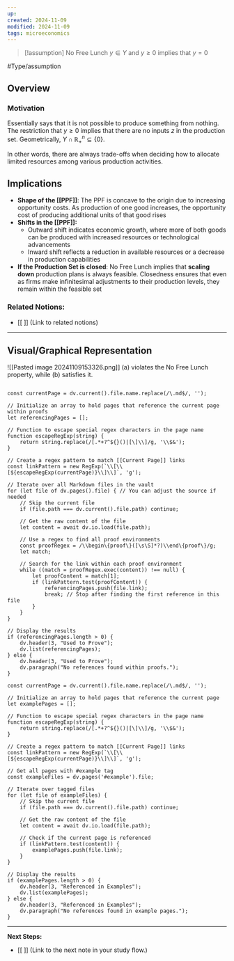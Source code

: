 ```yaml
---
up: 
created: 2024-11-09 
modified: 2024-11-09
tags: microeconomics 
---
```



>[!assumption] No Free Lunch
> $y \in Y$ and $y\geq 0$ implies that $y = 0$



#Type/assumption
## Overview

### Motivation 

Essentially says that it is not possible to produce something from nothing. The restriction that $y\geq 0$ implies that there are no inputs $z$ in the production set. Geometrically, $Y \cap \mathbb{R}^{n}_{+}\subseteq \{ 0 \}$. 

In other words, there are always trade-offs when deciding how to allocate limited resources among various production activities. 

## Implications
- **Shape of the [[PPF]]**: The PPF is concave to the origin due to increasing opportunity costs. As production of one good increases, the opportunity cost of producing additional units of that good rises 
- **Shifts in the [[PPF]]:** 
	- Outward shift indicates economic growth, where more of both goods can be produced with increased resources or technological advancements 
	- Inward shift reflects a reduction in available resources or a decrease in production capabilities 
- **If the Production Set is closed**: No Free Lunch implies that **scaling down** production plans is always feasible. Closedness ensures that even as firms make infinitesimal adjustments to their production levels, they remain within the feasible set 

### Related Notions:
- [[ ]] (Link to related notions)



---

## Visual/Graphical Representation
![[Pasted image 20241109153326.png]]
(a) violates the No Free Lunch property, while (b) satisfies it. 

```dataviewjs

const currentPage = dv.current().file.name.replace(/\.md$/, '');

// Initialize an array to hold pages that reference the current page within proofs
let referencingPages = [];

// Function to escape special regex characters in the page name
function escapeRegExp(string) {
    return string.replace(/[.*+?^${}()|[\]\\]/g, '\\$&');
}

// Create a regex pattern to match [[Current Page]] links
const linkPattern = new RegExp(`\\[\\[${escapeRegExp(currentPage)}\\]\\]`, 'g');

// Iterate over all Markdown files in the vault
for (let file of dv.pages().file) { // You can adjust the source if needed
    // Skip the current file
    if (file.path === dv.current().file.path) continue;

    // Get the raw content of the file
    let content = await dv.io.load(file.path);

    // Use a regex to find all proof environments
    const proofRegex = /\\begin\{proof\}([\s\S]*?)\\end\{proof\}/g;
    let match;

    // Search for the link within each proof environment
    while ((match = proofRegex.exec(content)) !== null) {
        let proofContent = match[1];
        if (linkPattern.test(proofContent)) {
            referencingPages.push(file.link);
            break; // Stop after finding the first reference in this file
        }
    }
}

// Display the results
if (referencingPages.length > 0) {
    dv.header(3, "Used to Prove");
    dv.list(referencingPages);
} else {
    dv.header(3, "Used to Prove");
    dv.paragraph("No references found within proofs.");
}
```

```dataviewjs
const currentPage = dv.current().file.name.replace(/\.md$/, '');

// Initialize an array to hold pages that reference the current page
let examplePages = [];

// Function to escape special regex characters in the page name
function escapeRegExp(string) {
    return string.replace(/[.*+?^${}()|[\]\\]/g, '\\$&');
}

// Create a regex pattern to match [[Current Page]] links
const linkPattern = new RegExp(`\\[\\[${escapeRegExp(currentPage)}\\]\\]`, 'g');

// Get all pages with #example tag
const exampleFiles = dv.pages('#example').file;

// Iterate over tagged files
for (let file of exampleFiles) {
    // Skip the current file
    if (file.path === dv.current().file.path) continue;

    // Get the raw content of the file
    let content = await dv.io.load(file.path);

    // Check if the current page is referenced
    if (linkPattern.test(content)) {
        examplePages.push(file.link);
    }
}

// Display the results
if (examplePages.length > 0) {
    dv.header(3, "Referenced in Examples");
    dv.list(examplePages);
} else {
    dv.header(3, "Referenced in Examples");
    dv.paragraph("No references found in example pages.");
}
```

---

**Next Steps:**
- [[ ]] (Link to the next note in your study flow.)

